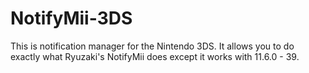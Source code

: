 # NotifyMii-3DS
This is notification manager for the Nintendo 3DS. It allows you to do exactly what Ryuzaki's NotifyMii does except it works with 11.6.0 - 39.
